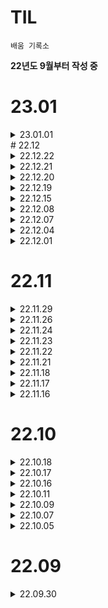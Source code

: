 # TIL

`배움 기록소`  

**22년도 9월부터 작성 중**

# 23.01

<details>
<summary>23.01.01</summary>
<div markdown="1">

**모두를 위한 딥러닝 시즌2 수강 후 정리**
* 04 Multi variable linear regression  
https://velog.io/@dbdb26/모두를-위한-딥러닝-시즌2-04-Multi-variable-linear-regression

</div>
</details>
# 22.12

<details>
<summary>22.12.22</summary>
<div markdown="1">

**SQL 스터디 문제 풀기**
* RFM 분석
* 인프런 - 다양한 사례로 익히는 SQL 데이터 분석 : RFM 항목 수강

</div>
</details>


<details>
<summary>22.12.21</summary>
<div markdown="1">

**머신러닝 스터디 AdaBoost 발표**
* AdaBoost 발표 자료 추후 업로드

**DataCamp**
* Introduction to R
* Cluster Analysis in Python

</div>
</details>


<details>
<summary>22.12.20</summary>
<div markdown="1">

**머신러닝 스터디 AdaBoost 발표 준비**
* AdaBoost 개념 및 알고리즘 정리
* 사이킷런을 활용한 AdaBoost 실습

**벨로그 모두를 위한 딥러닝 시즌2 정리 업로드**  
https://velog.io/@dbdb26/모두를-위한-딥러닝-시즌2-02-Simple-Linear-Regression

</div>
</details>


<details>
<summary>22.12.19</summary>
<div markdown="1">

**머신러닝 교과서 필사 및 FITB 수행**
* Bagging
* Boosting - AdaBoost
https://github.com/Danssi26/ML-DL/tree/main/Ensemble%20Learning


</div>
</details>

<details>
<summary>22.12.15</summary>
<div markdown="1">

**모두콘 2022 참가**
* 육아에서 배우는 데이터 유튜부 채널의 소통 방정식
* 금융분야 AI 적용 방향
* 모두를 위한, 모두에 의한 파이토치 사용자 모임
* N행시를 지어주는 트위터봇? [문학적인 N군 개발기]
* 음악으로 인사이드 아웃!
* 당신 개발자 맞아?
* 현대적인 추천 시스템 구축을 위한 여정

</div>
</details>


<details>
<summary>22.12.08</summary>
<div markdown="1">

**구글 BigQuery 스터디**

* 일/주/월 분기별 매출액 및 주문건수
* 평균매출
* 매출 z차트


</div>
</details>

<details>
<summary>22.12.07</summary>
<div markdown="1">

**머신러닝 스터디 모임**

* 로지스틱 회귀분석
* SVM
* 추후 보충 예정

</div>
</details>


<details>
<summary>22.12.04</summary>
<div markdown="1">

**머신러닝 교과서 필사**

* ch.3 사이킷런, 서포트 벡터 머신을 사용한 최대 마진 분류

</div>
</details>


<details>
<summary>22.12.01</summary>
<div markdown="1">

**MySQL 코딩테스트 스터디 문제 풀이**

* solvesql - 지역별 주문의 특징  
https://solvesql.com/problems/characteristics-of-orders/

* 문제풀이  
https://velog.io/@dbdb26/MySQL-solvesql-지역별-주문의-특징

</div>
</details>

# 22.11

<details>
<summary>22.11.29</summary>
<div markdown="1">

**모두의 딥러닝 시즌2 수강하고 정리**

* https://run-the-world.notion.site/2-d5efda29d0f34c7098682fd15aef08cc

</div>
</details>


<details>
<summary>22.11.26</summary>
<div markdown="1">

**MySQL 코딩 테스트 스터디**

**그로잉맘 넘블 챌린지**

* 경쟁사 재조사
* 매출 정리 마무리

</div>
</details>

<details>
<summary>22.11.24</summary>
<div markdown="1">

**그로잉맘 넘블 챌린지**

* `기대 판매 마진율` 계산
* 브랜드 포지셔닝

</div>
</details>

<details>
<summary>22.11.23</summary>
<div markdown="1">

**MySQL 코딩테스트 스터디 문제 풀이**

* leetcode - 1393. Capital Gain/Loss  
https://leetcode.com/problems/capital-gainloss/
* 문제 풀이  
https://velog.io/@dbdb26/MySQL-leetcode1393.Capital-GainLoss

</div>
</details>

<details>
<summary>22.11.22</summary>
<div markdown="1">

**빵BTI 회고**
* KPT 회고

**빵BTI 깃헙 정비**
* https://github.com/Bread-BTI/Bread-BTI

</div>
</details>

<details>
<summary>22.11.21</summary>
<div markdown="1">

**넘블 챌린지**
* 그로잉맘 매출 데이터 분석  
상반기 하반기 별 상품 판매량과 매출액 비교

</div>
</details>

<details>
<summary>22.11.18</summary>
<div markdown="1">

**MySQL 코딩테스트 스터디 문제 풀이**
* solvesql - 최고의 근무일을 찾아라  
GROUP BY와 최댓값 출력 쿼리 복습

</div>
</details>

<details>
<summary>22.11.17</summary>
<div markdown="1">

**Tech-verse2022**

* 일본어 기반 모델 HyperCLOVA의 대규모화와 응용가능성
일본어 기반 자연어 처리 모델을 개발  
82B로 대규모한 모델에 대한 과제 발표  
생성결과의 공평성과 윤리의 문제에 대한 고찰 필요  
프롬포트 응답을 빠르게 하기 위해서 어떤 방안 구상해보면 좋을지 생각해보기

</div>
</details>

<details>
<summary>22.11.16</summary>
<div markdown="1">

**머신러닝, 딥러닝 스터디 OT**

</div>
</details>

# 22.10

<details>
<summary>22.10.18</summary>
<div markdown="1">

**네이버 지도 맛집 스크래핑**

* 프로젝트 팀 TL님께서 공유해주신 코드를 통해 네이버 지도 맛집 스크래핑 시도
* 35% 정도 수행

</div>
</details>

<details>
<summary>22.10.17</summary>
<div markdown="1">

**텍스트 분석**
* 통계 수업에 배웠던 코드 활용해서 리뷰 텍스트 분석
    <details>
    <summary>텍스트 분석 코드</summary>
    <div makrkdown="1">

    ```python
    import pandas as pd
    import numpy as np
    import matplotlib.pyplot as plt
    import re
    import urllib.request
    from konlpy.tag import Okt ## konlpy.tag 한국 형태소 분석기
    from tqdm import tqdm
    from tensorflow.keras.preprocessing.text import Tokenizer
    from tensorflow.keras.preprocessing.sequence import pad_sequences

    df = pd.read_excel('소금빵맛집_스윗솔트_리뷰200.xlsx')

    from sklearn.feature_extraction.text import CountVectorizer
    cv = CountVectorizer(stop_words='english', max_features=2000)
    dtm = cv.fit_transform(df.bread)

    word_count = pd.DataFrame({
    '단어': cv.get_feature_names_out(),
    '빈도': dtm.sum(axis=0).flat
    })

    word_count.sort_values('빈도', ascending=False).head(35)
    ```
* 오류 발생  
테이블에 빈 행이 생겼더니 `AttributeError: 'int' object has no attribute 'lower' in TFIDF and CountVectorizer` 에러 발생
* 생각보다 리뷰 데이터는 빵의 특성을 잘 보여주지 않는다는 것을 깨달음...  
대부분 맛 평가를 '맛있다'로 퉁치고 상세하게 설명하지 않음
    </div>
    </details>


<details>
<summary> 22.10.16</summary>
<div markdown="1">       

**네이버 지도 스크래핑**
* ifame으로 네이버 지도에서 검색어를 검색했을 때 나오는 결과창만을 뽑아냄
* 검색 출력 창이 스크롤되지 않는 문제 발생
* 타사이트에서는 제대로 스크롤되나 네이버 플레이스 검색 출력값 창에서만 불가

    <details>
    <summary> 실패 코드 </summary>
    <div markdown="1"> 
        
    ```python
    from selenium import webdriver
    from bs4 import BeautifulSoup
    from selenium.webdriver.chrome.service import Service
    from webdriver_manager.chrome import ChromeDriverManager
    from selenium.webdriver.common.by import By # import 문 추가
    import pandas as pd
    import time 

    chrome_options = webdriver.ChromeOptions()
    driver = webdriver.Chrome(service=Service(ChromeDriverManager().install()), options=chrome_options)

    driver.implicitly_wait(3)
    # Selenium을 통해 실제 크롬창에서 접속한 것과 동일하게 해당 URL내용을 가져옴
    driver.get("희망 url")

    last_height = driver.execute_script("return document.body.scrollHeight")
 
    while True:
        driver.execute_script("window.scrollTo(0, document.body.scrollHeight)")
        time.sleep(2)
        new_height = driver.execute_script("return document.body.scrollHeight")
        if new_height == last_height:
            break
        last_height = new_height
        html = driver.page_source
    ```
        
    </div>
    </details>

</div>
</details>

<details>
<summary>22.10.11</summary>
<div markdown="1">       

**GALQ 자격증 취득^^**

**K-평균 군집분석 (K-Means cluster)** 
* 사이킷런(sklearn) 활용해서 어떤 식으로 사용하는지
* https://planharry.tistory.com/43 참고

</div>
</details>

<details>
<summary>22.10.09 </summary>
<div markdown="1">       

**Pandas로 데이터셋에 원하는 컬럼의 문자열 추출 개수 세기**
* Velog에 코드 정리한 거 올려주기 https://velog.io/@dbdb26/Pandas-특정-문자열-추출-후-개수-세기

</div>
</details>

<details>
<summary>22.10.07</summary>
<div markdown="1">       

**깃 오류잡기 (성공)**
* 다시 처음부터 깃 레포지토리와 vscode 연결.
무언가 꼬여서 안될 때는 처음부터 다시해보는 것이 방법일 수 있음

**파이썬 복습**
* 어수웅 강사님 강의 필기본 다시 보면서 클래스 복습

</div>
</details>

<details>
<summary>22.10.05</summary>
<div markdown="1">       

**깃 연결 오류잡기(1차 시도 실패)**
* vscode와의 연결 오류 찾으려했으나 실패 -> 이번 주 안으로 해결 도전

**포토폴리오 제작 위한 경험정리**
* 포토폴리오 레퍼런스 수집
* 경험정리 작성

</div>
</details>

# 22.09

<details>
<summary>22.09.30</summary>
<div markdown="1">       

# TIL 시작

**공간분석 공모전 폭주 기관차 332 팀 회고**
* KPT 회고를 통해 팀의 유지할 점, 개선할 점 작성
* 팀 워크스페이스에 정리

**도메인**
* 관심 도메인 탐색


</div>
</details>


